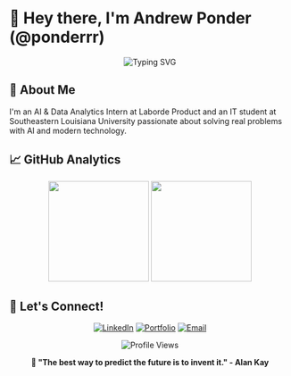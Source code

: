 # 👋 Hey there, I'm Andrew Ponder (@ponderrr)

<div align="center">
  <img src="https://readme-typing-svg.herokuapp.com?font=Fira+Code&pause=1000&color=36BCF7&center=true&vCenter=true&width=435&lines=IT+Student;AI+Enthusiast;Always+Learning+Something+New" alt="Typing SVG" />
</div>

## 🚀 About Me

I'm an AI & Data Analytics Intern at Laborde Product and an IT student at Southeastern Louisiana University passionate about solving real problems with AI and modern technology.

## 📈 GitHub Analytics

<div align="center">
  <img height="180em" src="https://github-readme-stats.vercel.app/api?username=ponderrr&show_icons=true&theme=tokyonight&include_all_commits=true&count_private=true"/>
  <img height="180em" src="https://github-readme-stats.vercel.app/api/top-langs/?username=ponderrr&layout=compact&langs_count=8&theme=tokyonight"/>
</div>

## 🤝 Let's Connect!

<div align="center">

[![LinkedIn](https://img.shields.io/badge/LinkedIn-0077B5?style=for-the-badge&logo=linkedin&logoColor=white)](https://www.linkedin.com/in/robertponder/)
[![Portfolio](https://img.shields.io/badge/Portfolio-FF5722?style=for-the-badge&logo=todoist&logoColor=white)](https://andrewponder.com)
[![Email](https://img.shields.io/badge/Email-D14836?style=for-the-badge&logo=gmail&logoColor=white)](mailto:andrew.ponderrr@icloud.com)

</div>

<div align="center">
  <img src="https://komarev.com/ghpvc/?username=ponderrr&label=Profile%20Views&color=0e75b6&style=flat" alt="Profile Views" />
  
  **💬 "The best way to predict the future is to invent it." - Alan Kay**
</div>
